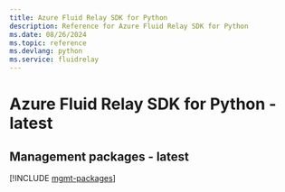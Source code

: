 ```yaml
---
title: Azure Fluid Relay SDK for Python
description: Reference for Azure Fluid Relay SDK for Python
ms.date: 08/26/2024
ms.topic: reference
ms.devlang: python
ms.service: fluidrelay
---
```

# Azure Fluid Relay SDK for Python - latest

## Management packages - latest
[!INCLUDE [mgmt-packages](fluid-relay-mgmt-index.md)]